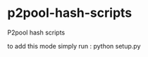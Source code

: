 p2pool-hash-scripts
===================

P2pool hash scripts 

to add this mode simply run : python setup.py
